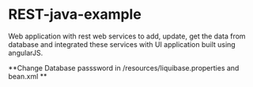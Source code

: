 # REST-java-example
Web application with rest web services to add, update, get the data from database and integrated these services with UI application built using angularJS.


**Change Database passsword in /resources/liquibase.properties and bean.xml
**
